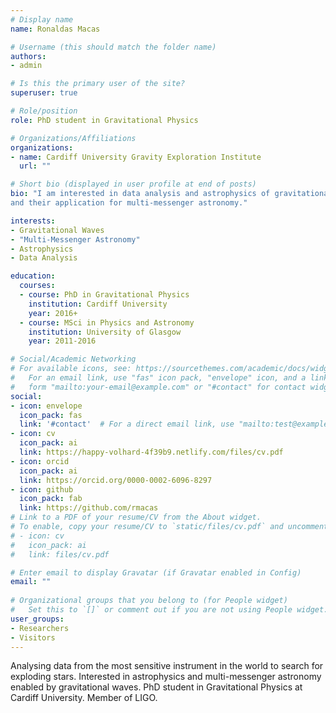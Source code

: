 ```yaml
---
# Display name
name: Ronaldas Macas

# Username (this should match the folder name)
authors:
- admin

# Is this the primary user of the site?
superuser: true

# Role/position
role: PhD student in Gravitational Physics

# Organizations/Affiliations
organizations:
- name: Cardiff University Gravity Exploration Institute
  url: ""

# Short bio (displayed in user profile at end of posts)
bio: "I am interested in data analysis and astrophysics of gravitational waves,
and their application for multi-messenger astronomy."

interests:
- Gravitational Waves
- "Multi-Messenger Astronomy"
- Astrophysics
- Data Analysis

education:
  courses:
  - course: PhD in Gravitational Physics 
    institution: Cardiff University
    year: 2016+
  - course: MSci in Physics and Astronomy
    institution: University of Glasgow
    year: 2011-2016

# Social/Academic Networking
# For available icons, see: https://sourcethemes.com/academic/docs/widgets/#icons
#   For an email link, use "fas" icon pack, "envelope" icon, and a link in the
#   form "mailto:your-email@example.com" or "#contact" for contact widget.
social:
- icon: envelope
  icon_pack: fas
  link: '#contact'  # For a direct email link, use "mailto:test@example.org".
- icon: cv
  icon_pack: ai
  link: https://happy-volhard-4f39b9.netlify.com/files/cv.pdf
- icon: orcid
  icon_pack: ai
  link: https://orcid.org/0000-0002-6096-8297
- icon: github
  icon_pack: fab
  link: https://github.com/rmacas
# Link to a PDF of your resume/CV from the About widget.
# To enable, copy your resume/CV to `static/files/cv.pdf` and uncomment the lines below.  
# - icon: cv
#   icon_pack: ai
#   link: files/cv.pdf

# Enter email to display Gravatar (if Gravatar enabled in Config)
email: ""
  
# Organizational groups that you belong to (for People widget)
#   Set this to `[]` or comment out if you are not using People widget.  
user_groups:
- Researchers
- Visitors
---
```


Analysing data from the most sensitive instrument in the world to search for exploding stars. Interested in astrophysics and multi-messenger astronomy enabled by gravitational waves.  PhD student in Gravitational Physics at Cardiff University. Member of LIGO. 


